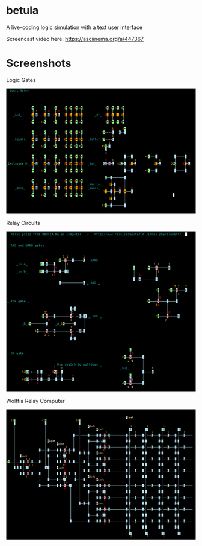 # betula
A live-coding logic simulation with a text user interface

Screencast video here: https://asciinema.org/a/447367

# Screenshots

Logic  Gates

![Screenshot](./screenshot_logic.png "Logic")

Relay Circuits

![Screenshot](./screenshot_brinkman01.png "Relay circuits")

Wolffia Relay Computer

![Screenshot](./screenshot_wolffia_encoder.png "Wolffia encoder")

